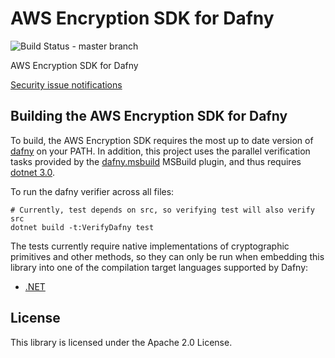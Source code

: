 # AWS Encryption SDK for Dafny

![Build Status - master branch](https://codebuild.us-west-2.amazonaws.com/badges?uuid=eyJlbmNyeXB0ZWREYXRhIjoiVmIzeGwwQmY5bXdMQXg2aVBneWtDc3FHSWRHTjYrNnVUem9nNXJFUmY2Rk1yRnJvSjJvK3JCL2RScFRjSVF1UjA1elR3L0xpTVpiNmRZS0RyWjJpTnBFPSIsIml2UGFyYW1ldGVyU3BlYyI6InBBQm1tT1BPNjB3RU9XUS8iLCJtYXRlcmlhbFNldFNlcmlhbCI6MX0%3D&branch=master)

AWS Encryption SDK for Dafny

[Security issue notifications](./CONTRIBUTING.md#security-issue-notifications)

## Building the AWS Encryption SDK for Dafny

To build, the AWS Encryption SDK requires the most up to date version of [dafny](https://github.com/dafny-lang/dafny) on your PATH. In addition, this project uses the parallel verification tasks provided by the [dafny.msbuild](https://github.com/dafny-lang/dafny.msbuild) MSBuild plugin, and thus requires [dotnet 3.0](https://dotnet.microsoft.com/download/dotnet-core/3.0).

To run the dafny verifier across all files:

```
# Currently, test depends on src, so verifying test will also verify src
dotnet build -t:VerifyDafny test
```

The tests currently require native implementations of cryptographic primitives and other methods, so they can only be run when embedding this library into one of the compilation target languages supported by Dafny:

- [.NET](https://github.com/awslabs/aws-encryption-sdk-net)

## License

This library is licensed under the Apache 2.0 License.
